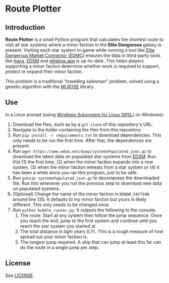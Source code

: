 # Route Plotter

## Introduction

**Route Plotter** is a small Python program that calculates the shortest route to visit all star systems where a minor faction in the **Elite Dangerous** galaxy is present. Visiting each star system in-game while running a tool like [Elite Dangerous Market Connector (EDMC)](https://edcodex.info/?m=tools&entry=150) ensures the data in third-party tools like [Inara](https://inara.cz/elite/news/), [EDSM](https://edsm.net) and [elitebgs.app](https://elitebgs.app/) is up-to-date. This helps players supporting a minor faction determine whether work is required to support, protect or expand their minor faction.

This problem is a traditional "travelling salesman" problem, solved using a genetic algorithm with the [MLROSE](https://mlrose.readthedocs.io/en/stable/) library.

## Use

In a Linux prompt (using [Windows Subsystem for Linux (WSL)](https://learn.microsoft.com/en-us/windows/wsl/install) on Windows):
1. Download the files, such as by a `git clone` of this repository's URL.
2. Navigate to the folder containing the files from this repository.
3. Run `pip install -r requirements.txt` to download dependencies. This only needs to be run the first time. After that, the dependences are present.
4. Run `wget https://www.edsm.net/dump/systemsPopulated.json.gz` to download the latest data on populated star systems from [EDSM](https://edsm.net). Run this (1) the first time, (2) when the minor faction expands into a new system, (3) when the minor faction retreats from a star system or (4) it has been a while since you ran this program, just to be safe.
5. Run `gunzip systemsPopulated.json.gz` to decompress the downloaded file. Run this whenever you run the previous step to download new data on populated systems.
6. (Optional) Change the name of the minor faction in `MINOR_FACTION` around line 135. It defaults to my minor faction but yours is likely different. This only needs to be changed once.
7. Run `python bubble_runner.py`. It outputs the following to the console:
    1. The route. Start at any system then follow the jump sequence. Once you reach the end, jump to the first system and continue until you reach the star system you started at.
    2. The total distance in light years (LY). This is a rough measure of how spread out your minor faction is.
    3. The longest jump required. A ship that can jump at least this far can do the route in a single jump per step. 

## License

See [LICENSE](LICENSE).
